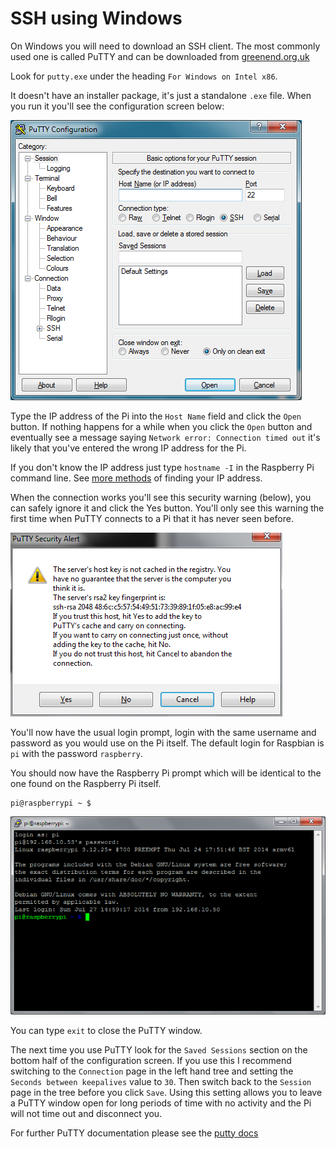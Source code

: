 # SSH using Windows

On Windows you will need to download an SSH client. The most commonly used one is called PuTTY and can be downloaded from [greenend.org.uk](http://www.chiark.greenend.org.uk/~sgtatham/putty/download.html)

Look for `putty.exe` under the heading `For Windows on Intel x86`.

It doesn't have an installer package, it's just a standalone `.exe` file. When you run it you'll see the configuration screen below:

![](images/ssh-win-config.png)

Type the IP address of the Pi into the `Host Name` field and click the `Open` button. If nothing happens for a while when you click the `Open` button and eventually see a message saying `Network error: Connection timed out` it's likely that you've entered the wrong IP address for the Pi.

If you don't know the IP address just type `hostname -I` in the Raspberry Pi command line. See [more methods](../../troubleshooting/hardware/networking/ip-address.md) of finding your IP address.

When the connection works you'll see this security warning (below), you can safely ignore it and click the Yes button. You'll only see this warning the first time when PuTTY connects to a Pi that it has never seen before.

![](images/ssh-win-warning.png)

You'll now have the usual login prompt, login with the same username and password as you would use on the Pi itself. The default login for Raspbian is `pi` with the password `raspberry`.

You should now have the Raspberry Pi prompt which will be identical to the one found on the Raspberry Pi itself.

```
pi@raspberrypi ~ $
```

![](images/ssh-win-window.png)

You can type `exit` to close the PuTTY window.

The next time you use PuTTY look for the `Saved Sessions` section on the bottom half of the configuration screen. If you use this I recommend switching to the `Connection` page in the left hand tree and setting the `Seconds between keepalives` value to `30`. Then switch back to the `Session` page in the tree before you click `Save`. Using this setting allows you to leave a PuTTY window open for long periods of time with no activity and the Pi will not time out and disconnect you.

For further PuTTY documentation please see the [putty docs](http://www.chiark.greenend.org.uk/~sgtatham/putty/docs.html)
